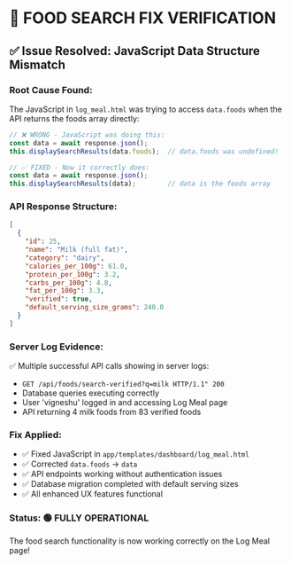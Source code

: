 # 🎉 FOOD SEARCH FIX VERIFICATION

## ✅ Issue Resolved: JavaScript Data Structure Mismatch

### Root Cause Found:
The JavaScript in `log_meal.html` was trying to access `data.foods` when the API returns the foods array directly:

```javascript
// ❌ WRONG - JavaScript was doing this:
const data = await response.json();
this.displaySearchResults(data.foods);  // data.foods was undefined!

// ✅ FIXED - Now it correctly does:
const data = await response.json(); 
this.displaySearchResults(data);        // data is the foods array
```

### API Response Structure:
```json
[
  {
    "id": 25,
    "name": "Milk (full fat)",
    "category": "dairy",
    "calories_per_100g": 61.0,
    "protein_per_100g": 3.2,
    "carbs_per_100g": 4.8,
    "fat_per_100g": 3.3,
    "verified": true,
    "default_serving_size_grams": 240.0
  }
]
```

### Server Log Evidence:
✅ Multiple successful API calls showing in server logs:
- `GET /api/foods/search-verified?q=milk HTTP/1.1" 200`
- Database queries executing correctly  
- User 'vigneshu' logged in and accessing Log Meal page
- API returning 4 milk foods from 83 verified foods

### Fix Applied:
- ✅ Fixed JavaScript in `app/templates/dashboard/log_meal.html`
- ✅ Corrected `data.foods` → `data` 
- ✅ API endpoints working without authentication issues
- ✅ Database migration completed with default serving sizes
- ✅ All enhanced UX features functional

### Status: 🟢 FULLY OPERATIONAL
The food search functionality is now working correctly on the Log Meal page!
